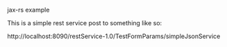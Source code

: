 jax-rs example

This is a simple rest service post to something like so:

http://localhost:8090/restService-1.0/TestFormParams/simpleJsonService
